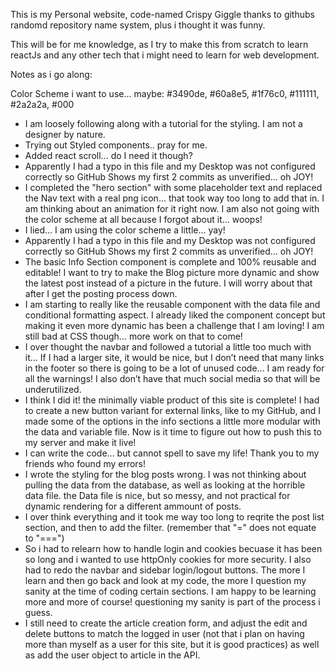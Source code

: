 This is my Personal website, code-named Crispy Giggle thanks to githubs randomd repository name system, plus i thought it was funny. 

This will be for me knowledge, as I try to make this from scratch to learn reactJs and any other tech that i might need to learn for web development. 

Notes as i go along:

Color Scheme i want to use... maybe:
#3490de, #60a8e5, #1f76c0, #111111, #2a2a2a, #000

- I am loosely following along with a tutorial for the styling. I am not a designer by nature.
- Trying out Styled components.. pray for me.
- Added react scroll... do I need it though?
- Apparently I had a typo in this file and my Desktop was not configured correctly so GitHub Shows my first 2 commits as unverified... oh JOY!
- I completed the "hero section" with some placeholder text and replaced the Nav text with a real png icon... that took way too long to add that in. I am thinking about an animation for it right now. I am also not going with the color scheme at all because I forgot about it... woops!
- I lied... I am using the color scheme a little... yay!
- Apparently I had a typo in this file and my Desktop was not configured correctly so GitHub Shows my first 2 commits as unverified... oh JOY!
- The basic Info Section component is complete and 100% reusable and editable! I want to try to make the Blog picture more dynamic and show the latest post instead of a picture in the future. I will worry about that after I get the posting process down. 
- I am starting to really like the reusable component with the data file and conditional formatting aspect. I already liked the component concept but making it even more dynamic has been a challenge that I am loving! I am still bad at CSS though... more work on that to come!
- I over thought the navbar and followed a tutorial a little too much with it... If I had a larger site, it would be nice, but I don’t need that many links in the footer so there is going to be a lot of unused code... I am ready for all the warnings! I also don’t have that much social media so that will be underutilized.
- I think I did it! the minimally viable product of this site is complete! I had to create a new button variant for external links, like to my GitHub, and I made some of the options in the info sections a little more modular with the data and variable file. Now is it time to figure out how to push this to my server and make it live!
- I can write the code... but cannot spell to save my life! Thank you to my friends who found my errors!
- I wrote the styling for the blog posts wrong. I was not thinking about pulling the data from the database, as well as looking at the horrible data file. the Data file is nice, but so messy, and not practical for dynamic rendering for a different ammount of posts. 
- I over think everything and it took me way too long to reqrite the post list section, and then to add the filter. (remember that "=" does not equate to "===")
- So i had to relearn how to handle login and cookies becuase it has been so long and i wanted to use httpOnly cookies for more security. I also had to redo the navbar and sidebar login/logout buttons. The more I learn and then go back and look at my code, the more I question my sanity at the time of coding certain sections. I am happy to be learning more and more of course! questioning my sanity is part of the process i guess. 
- I still need to create the article creation form, and adjust the edit and delete buttons to match the logged in user (not that i plan on having more than myself as a user for this site, but it is good practices) as well as add the user object to article in the API.